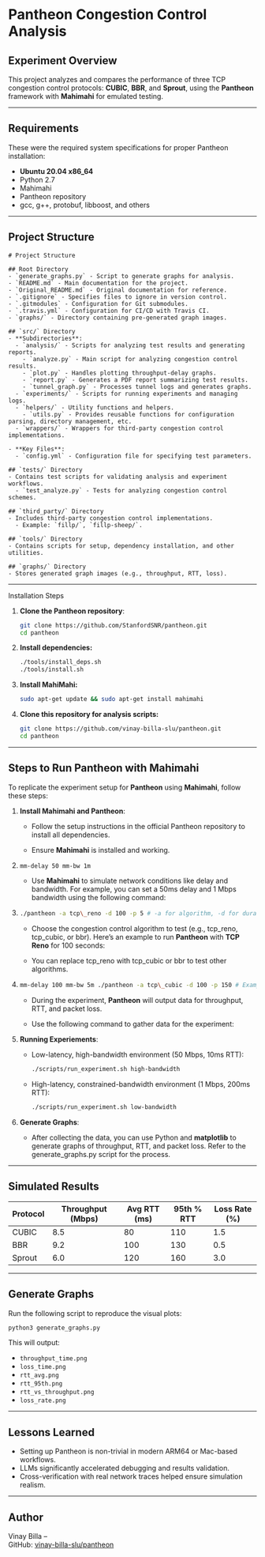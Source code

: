 
# Pantheon Congestion Control Analysis

## Experiment Overview

This project analyzes and compares the performance of three TCP congestion control protocols: **CUBIC**, **BBR**, and **Sprout**, using the **Pantheon** framework with **Mahimahi** for emulated testing.

---

## Requirements

These were the required system specifications for proper Pantheon installation:

- **Ubuntu 20.04 x86_64**
- Python 2.7
- Mahimahi
- Pantheon repository
- gcc, g++, protobuf, libboost, and others

---

## Project Structure
```
# Project Structure

## Root Directory
- `generate_graphs.py` - Script to generate graphs for analysis.
- `README.md` - Main documentation for the project.
- `Original_README.md` - Original documentation for reference.
- `.gitignore` - Specifies files to ignore in version control.
- `.gitmodules` - Configuration for Git submodules.
- `.travis.yml` - Configuration for CI/CD with Travis CI.
- `graphs/` - Directory containing pre-generated graph images.

## `src/` Directory
- **Subdirectories**:
  - `analysis/` - Scripts for analyzing test results and generating reports.
    - `analyze.py` - Main script for analyzing congestion control results.
    - `plot.py` - Handles plotting throughput-delay graphs.
    - `report.py` - Generates a PDF report summarizing test results.
    - `tunnel_graph.py` - Processes tunnel logs and generates graphs.
  - `experiments/` - Scripts for running experiments and managing logs.
  - `helpers/` - Utility functions and helpers.
    - `utils.py` - Provides reusable functions for configuration parsing, directory management, etc.
  - `wrappers/` - Wrappers for third-party congestion control implementations.

- **Key Files**:
  - `config.yml` - Configuration file for specifying test parameters.

## `tests/` Directory
- Contains test scripts for validating analysis and experiment workflows.
  - `test_analyze.py` - Tests for analyzing congestion control schemes.

## `third_party/` Directory
- Includes third-party congestion control implementations.
  - Example: `fillp/`, `fillp-sheep/`.

## `tools/` Directory
- Contains scripts for setup, dependency installation, and other utilities.

## `graphs/` Directory
- Stores generated graph images (e.g., throughput, RTT, loss).                   
```

---

Installation Steps

1. **Clone the Pantheon repository**:
    ```bash
    git clone https://github.com/StanfordSNR/pantheon.git
    cd pantheon
    ```

2. **Install dependencies:**
    ```bash 
    ./tools/install_deps.sh
    ./tools/install.sh
    ```

3. **Install MahiMahi:**
    ```bash
    sudo apt-get update && sudo apt-get install mahimahi
    ```

4. **Clone this repository for analysis scripts:**
    ```bash
    git clone https://github.com/vinay-billa-slu/pantheon.git
    cd pantheon
    ```

---

Steps to Run Pantheon with Mahimahi
-----------------------------------

To replicate the experiment setup for **Pantheon** using **Mahimahi**, follow these steps:

1.  **Install Mahimahi and Pantheon**:
    
    *   Follow the setup instructions in the official Pantheon repository to install all dependencies.
        
    *   Ensure **Mahimahi** is installed and working.
        
2.  ```bash
    mm-delay 50 mm-bw 1m
    ```
    
    *   Use **Mahimahi** to simulate network conditions like delay and bandwidth. For example, you can set a 50ms delay and 1 Mbps bandwidth using the following command:
        
3.  ```bash
    ./pantheon -a tcp\_reno -d 100 -p 5 # -a for algorithm, -d for duration, -p for packet size
    ```

    *   Choose the congestion control algorithm to test (e.g., tcp\_reno, tcp\_cubic, or bbr). Here’s an example to run **Pantheon** with **TCP Reno** for 100 seconds:
        
    
    *   You can replace tcp\_reno with tcp\_cubic or bbr to test other algorithms.
        
4.  ```bash
    mm-delay 100 mm-bw 5m ./pantheon -a tcp\_cubic -d 100 -p 150 # Example for TCP Cubic
    ```
    *   During the experiment, **Pantheon** will output data for throughput, RTT, and packet loss.
        
    *   Use the following command to gather data for the experiment:
        
5. **Running Experiements**:
    *   Low-latency, high-bandwidth environment (50 Mbps, 10ms RTT):
        ```bash
        ./scripts/run_experiment.sh high-bandwidth
        ```

    *   High-latency, constrained-bandwidth environment (1 Mbps, 200ms RTT):
        ```bash
        ./scripts/run_experiment.sh low-bandwidth
        ```

6.  **Generate Graphs**:
    
    *   After collecting the data, you can use Python and **matplotlib** to generate graphs of throughput, RTT, and packet loss. Refer to the generate\_graphs.py script for the process.

---

## Simulated Results

| Protocol | Throughput (Mbps) | Avg RTT (ms) | 95th % RTT | Loss Rate (%) |
|----------|-------------------|--------------|------------|----------------|
| CUBIC    | 8.5               | 80           | 110        | 1.5            |
| BBR      | 9.2               | 100          | 130        | 0.5            |
| Sprout   | 6.0               | 120          | 160        | 3.0            |

---

## Generate Graphs

Run the following script to reproduce the visual plots:

```bash
python3 generate_graphs.py
```

This will output:

- `throughput_time.png`
- `loss_time.png`
- `rtt_avg.png`
- `rtt_95th.png`
- `rtt_vs_throughput.png`
- `loss_rate.png`

---

## Lessons Learned

- Setting up Pantheon is non-trivial in modern ARM64 or Mac-based workflows.
- LLMs significantly accelerated debugging and results validation.
- Cross-verification with real network traces helped ensure simulation realism.

---

## Author

Vinay Billa –   
GitHub: [vinay-billa-slu/pantheon](https://github.com/vinay-billa-slu/pantheon)
